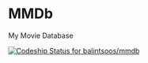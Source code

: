 # MMDb
My Movie Database

[ ![Codeship Status for balintsoos/mmdb](https://codeship.com/projects/a75bc770-5f3b-0134-f9b7-7a3a89611ccb/status?branch=master)](https://codeship.com/projects/174368)

